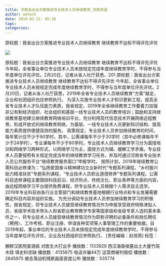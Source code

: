 ```yaml
---
title: 河南省出台方案推进专业技术人员继续教育_河南频道
author: wetech
date: 2019-02-21- 05:26
tags: 
categories: 
---
```

原标题：我省出台方案推进专业技术人员继续教育 继续教育不达标不得评先评优
<!-- more -->
                
<img align="center" border="0" src="http://p2.ifengimg.com/a/2016/0810/204c433878d5cf9size1_w16_h16.png" />
                
            
原标题：我省出台方案推进专业技术人员继续教育 继续教育不达标不得评先评优今年起，全省事业单位专业技术人员未按规定完成年度继续教育学时，不得参与当年度单位评先评优。2月20日，记者从省人社厅获悉，201
原标题：我省出台方案推进专业技术人员继续教育 继续教育不达标不得评先评优
今年起，全省事业单位专业技术人员未按规定完成年度继续教育学时，不得参与当年度单位评先评优。2月20日，记者从省人社厅获悉，2019年全省专业技术人员继续教育“方案”敲定，企业和社团组织也应参照执行。
为深入实施专业技术人才知识更新工程，提高全省专业技术人才队伍能力素质，我省规定，2019年全省继续教育工作要着力加强非公有制经济组织、社会组织和基层一线专业技术人员的教育培训；鼓励和支持继续教育基地建立继续教育网络培训平台，充分利用现代信息技术开展网络远程教育，形成开放式的继续教育网络，为基层、一线专业技术人员更新知识结构、提高能力素质提供便捷高效的服务。
政策规定，专业技术人员参加继续教育的时间，每年累计应不少于90学时，其中，公需课每年不少于30学时（其中必修课每年不少于24学时），专业课每年不少于60学时。专业技术人员继续教育学习分为面授培训和网络学习两种形式，以网络学习为主，面授方式为辅，缓解工学矛盾。专业技术人员要按照有关规定完成当年的继续教育学习任务，并及时通过河南省专业技术人员公共服务平台“继续教育服务窗口”申报学时。
按照计划，2019年继续教育公需科目必修课为：“弘扬爱国奋斗精神建功立业新时代”专题系列课程，“乡村振兴助力精准扶贫”专题系列课程，“专业技术人员职业道德修养”专题系列课程。公需科目选修课程主要围绕科技前沿、经济热点、传统文化、职业素养等方面的内容，由远程网络学习平台提供免费课程，供专业技术人员根据个人需求自主选学。2019年专业科目由各行业主管部门和继续教育基地根据行业特点和专业发展需要确定科目内容并组织实施。
为充分调动专业技术人员参加继续教育学习的积极性，我省规定，将专业技术人员接受继续教育情况作为申报享受政府特殊津贴人员、省级学术技术带头人和省职业教育教学专家等国家级和省级专家人选的基本条件之一，将专业技术人员接受继续教育情况作为职称评聘的必备条件和岗位聘任（聘用）、工作考核、职业注册、申请各种奖项等人事管理工作的重要依据。自2019年起，事业单位的专业技术人员未按规定完成年度继续教育学时，不得参与当年度单位评先评优，企业及社团组织应参照执行。
[责任编辑：赵旭燕]
标签：
 
             
滕醉汉医院耍酒疯 对医生大打出手
播放数：1133929
西汉海昏侯墓出土大量竹简木牍 填史料空缺
播放数：4135875
电话诈骗44万 运营商被判赔偿
播放数：2845975
被击落战机残骸画面首度公布
播放数：535774
